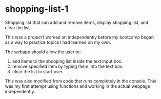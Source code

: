 # shopping-list-1
Shopping list that can add and remove items, display shopping list, and clear the list.

This was a project I worked on independently before my bootcamp began as a way to practice topics I had learned on my own.

The webapp should allow the user to:
1. add items to the shooping list inside the text input box.
2. remove specified item by typing them into the text box.
3. clear the list to start over.

This was also modified from code that runs completely in the console. This was my first attempt using functions and working in the actual webpage independently.
